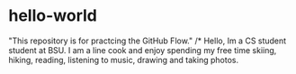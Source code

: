 # hello-world
 "This repository is for practcing the GitHub Flow."
/* Hello, Im a CS student student at BSU. I am a line cook and enjoy spending my free time skiing, hiking, reading, listening to music, drawing and taking photos. 
